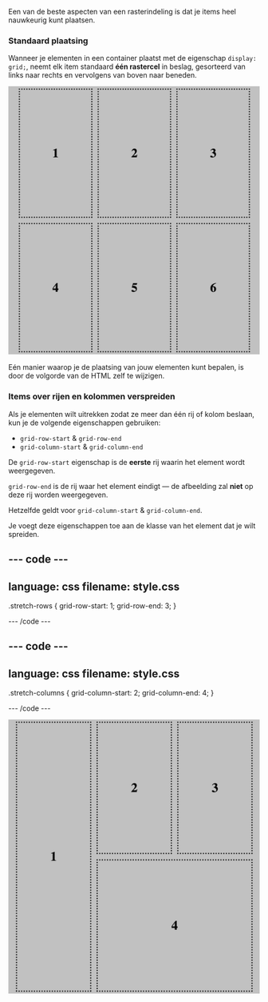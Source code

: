 Een van de beste aspecten van een rasterindeling is dat je items heel nauwkeurig kunt plaatsen.

### Standaard plaatsing

Wanneer je elementen in een container plaatst met de eigenschap `display: grid;`, neemt elk item standaard **één rastercel** in beslag, gesorteerd van links naar rechts en vervolgens van boven naar beneden.

![Een voorbeeldraster met 6 items, de bovenste rij luidt - 1, 2, 3. De onderste rij is 4, 5, 6.](images/default-grid-placement.png)

Eén manier waarop je de plaatsing van jouw elementen kunt bepalen, is door de volgorde van de HTML zelf te wijzigen.

### Items over rijen en kolommen verspreiden

Als je elementen wilt uitrekken zodat ze meer dan één rij of kolom beslaan, kun je de volgende eigenschappen gebruiken:

- `grid-row-start` & `grid-row-end`
- `grid-column-start` & `grid-column-end`

De `grid-row-start` eigenschap is de **eerste** rij waarin het element wordt weergegeven.

`grid-row-end` is de rij waar het element eindigt — de afbeelding zal **niet** op deze rij worden weergegeven.

Hetzelfde geldt voor `grid-column-start` & `grid-column-end`.

Je voegt deze eigenschappen toe aan de klasse van het element dat je wilt spreiden.

## --- code ---

language: css
filename: style.css
---------------------------------------------------

.stretch-rows {
grid-row-start: 1;
grid-row-end: 3;
}

\--- /code ---

## --- code ---

language: css
filename: style.css
---------------------------------------------------

.stretch-columns {
grid-column-start: 2;
grid-column-end: 4;
}

\--- /code ---

![Het voorbeeldraster, met het item met nummer 1 verspreid over rij 1 en 2. Rasteritem 4 is verspreid over kolom 2 en 3 in de onderste rij.](images/placing-grid-items.png)
